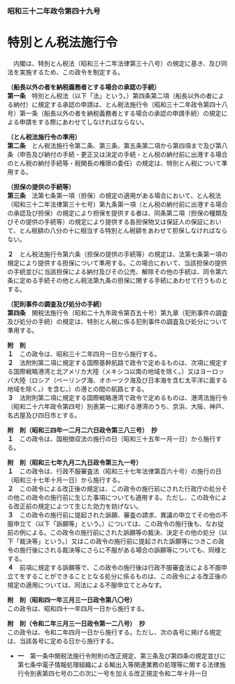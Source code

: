 ### 昭和三十二年政令第四十九号  
# 特別とん税法施行令  
　内閣は、特別とん税法（昭和三十二年法律第三十八号）の規定に基き、及び同法を実施するため、この政令を制定する。  
  
**（船長以外の者を納税義務者とする場合の承認の手続）**  
**第一条**　特別とん税法（以下「法」という。）第四条第二項（船長以外の者による納付）に規定する承認の申請は、とん税法施行令（昭和三十二年政令第四十八号）第一条（船長以外の者を納税義務者とする場合の承認の申請手続）の規定による申請をする際にあわせてしなければならない。  
  
**（とん税法施行令の準用）**  
**第二条**　とん税法施行令第二条、第三条、第五条第二項から第四項まで及び第八条（申告及び納付の手続・更正又は決定の手続・とん税の納付前に出港する場合のとん税の納付手続等・税関長の権限の委任）の規定は、特別とん税について準用する。  
  
**（担保の提供の手続等）**  
**第三条**　法第七条第一項（担保）の規定の適用がある場合において、とん税法（昭和三十二年法律第三十七号）第九条第一項（とん税の納付前に出港する場合の承認及び担保）の規定により担保を提供する者は、同条第二項（担保の種類及びその提供の手続等）の規定により提供する各担保物又は保証人の保証において、とん税額の八分の十に相当する特別とん税額をあわせて担保しなければならない。  
  
**２**　とん税法施行令第六条（担保の提供の手続等）の規定は、法第七条第一項の規定により提供する担保について準用する。この場合において、当該担保の提供の手続並びに当該担保による納付及びその公売、解除その他の手続は、同令第六条に定める手続その他とん税法第九条の担保に関する手続にあわせて行うものとする。  
  
**（犯則事件の調査及び処分の手続）**  
**第四条**　関税法施行令（昭和二十九年政令第百五十号）第九章（犯則事件の調査及び処分の手続）の規定は、特別とん税に係る犯則事件の調査及び処分について準用する。  
  
**附　則**  
**１**　この政令は、昭和三十二年四月一日から施行する。  
**２**　法附則第二項に規定する国際基幹航路で政令で定めるものは、次項に規定する国際戦略港湾と北アメリカ大陸（メキシコ以南の地域を除く。）又はヨーロッパ大陸（ロシア（ベーリング海、オホーツク海及び日本海を含む太平洋に面する地域を除く。）を含む。）の港との間の航路とする。  
**３**　法附則第二項に規定する国際戦略港湾で政令で定めるものは、港湾法施行令（昭和二十六年政令第四号）別表第一に掲げる港湾のうち、京浜、大阪、神戸、名古屋及び四日市とする。  
  
**附　則（昭和三四年一二月二六日政令第三八三号）　抄**  
**１**　この政令は、国税徴収法の施行の日（昭和三十五年一月一日）から施行する。  
  
**附　則（昭和三七年九月二九日政令第三九一号）**  
**１**　この政令は、行政不服審査法（昭和三十七年法律第百六十号）の施行の日（昭和三十七年十月一日）から施行する。  
**２**　この政令による改正後の規定は、この政令の施行前にされた行政庁の処分その他この政令の施行前に生じた事項についても適用する。ただし、この政令による改正前の規定によつて生じた効力を妨げない。  
**３**　この政令の施行前に提起された訴願、審査の請求、異議の申立てその他の不服申立て（以下「訴願等」という。）については、この政令の施行後も、なお従前の例による。この政令の施行前にされた訴願等の裁決、決定その他の処分（以下「裁決等」という。）又はこの政令の施行前に提起された訴願等につきこの政令の施行後にされる裁決等にさらに不服がある場合の訴願等についても、同様とする。  
**４**　前項に規定する訴願等で、この政令の施行後は行政不服審査法による不服申立てをすることができることとなる処分に係るものは、この政令による改正後の規定の適用については、同法による不服申立てとみなす。  
  
**附　則（昭和四一年三月三一日政令第八〇号）**  
この政令は、昭和四十一年四月一日から施行する。  
  
**附　則（令和二年三月三一日政令第一二八号）　抄**  
この政令は、令和二年四月一日から施行する。ただし、次の各号に掲げる規定は、当該各号に定める日から施行する。  
* **一**　第一条中関税法施行令附則の改正規定、第三条及び第四条の規定並びに第七条中電子情報処理組織による輸出入等関連業務の処理等に関する法律施行令別表第四七号の二の次に一号を加える改正規定令和二年十月一日  
  
